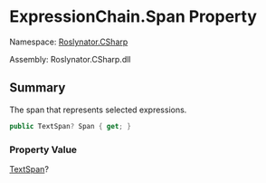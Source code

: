 # ExpressionChain\.Span Property

Namespace: [Roslynator.CSharp](../../README.md)

Assembly: Roslynator\.CSharp\.dll

## Summary

The span that represents selected expressions\.

```csharp
public TextSpan? Span { get; }
```

### Property Value

[TextSpan](https://docs.microsoft.com/en-us/dotnet/api/microsoft.codeanalysis.text.textspan)?

